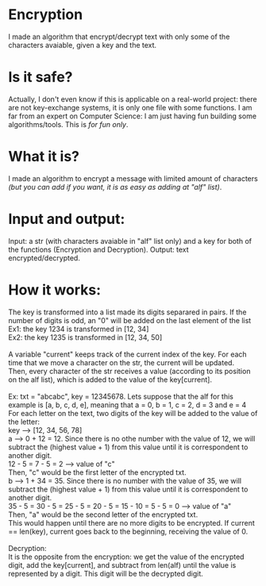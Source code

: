 # Encryption
I made an algorithm that encrypt/decrypt text with only some of the characters avaiable, given a key and the text.

# Is it safe?
Actually, I don't even know if this is applicable on a real-world project: there are not key-exchange systems, it is only one file with some functions. I am far from an expert on Computer Science: I am just having fun building some algorithms/tools. This is  *for fun only*.

# What it is?
I made an algorithm to encrypt a message with limited amount of characters *(but you can add if you want, it is as easy as adding at "alf" list)*.

# Input and output:
Input: a str (with characters avaiable in "alf" list only) and a key for both of the functions (Encryption and Decryption).
Output: text encrypted/decrypted.

# How it works:
The key is transformed into a list made its digits separared in pairs. If the number of digits is odd, an "0" will be added on the last element of the list
<br/>Ex1: the key 1234 is transformed in [12, 34]
<br/>Ex2: the key 1235 is transformed in [12, 34, 50]
<br/><br/>
A variable "current" keeps track of the current index of the key. For each time that we move a character on the str, the current will be updated.
<br/>
Then, every character of the str receives a value (according to its position on the alf list), which is added to the value of the key[current].
<br/><br/>
Ex: txt = "abcabc", key = 12345678. Lets suppose that the alf for this example is [a, b, c, d, e], meaning  that a = 0, b = 1, c = 2, d = 3 and e = 4<br/>
For each letter on the text, two digits of the key will be  added to the value of the letter:<br/>
key --> [12, 34, 56, 78]<br/>
a --> 0 + 12 = 12. Since there is  no othe number with the value of 12, we will subtract the (highest value + 1) from this value until it is correspondent to another digit.
<br/> 12 - 5 = 7 - 5 = 2 --> value of "c"
<br/>Then, "c" would be the first letter of the encrypted txt.<br/>
b --> 1 + 34 = 35. Since there is  no number with the value of 35, we will subtract the (highest value + 1) from this value until it is correspondent to another digit.
<br/> 35 - 5 = 30 - 5 = 25 - 5 = 20 - 5 = 15 - 10 = 5 - 5 = 0 --> value of "a"
<br/>Then, "a" would be the second letter of the encrypted txt. 
<br/>This would happen until there are no more digits to be encrypted. If current == len(key), current goes back to the beginning, receiving the value of 0.
<br/><br/>
Decryption:
<br/>It is the opposite from the encryption: we get the value of the encrypted digit, add the key[current], and subtract from len(alf) until the value is represented by a digit. This digit will be the decrypted digit.
